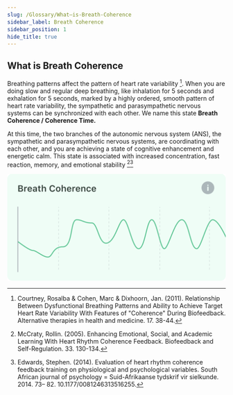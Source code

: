 ```yaml
---
slug: /Glossary/What—is-Breath-Coherence
sidebar_label: Breath Coherence
sidebar_position: 1
hide_title: true
---
```


## What is Breath Coherence

Breathing patterns affect the pattern of heart rate variability [^1]. When you are doing slow and regular deep breathing, like inhalation for 5 seconds and exhalation for 5 seconds, marked by a highly ordered, smooth pattern of heart rate variability, the sympathetic and parasympathetic nervous systems can be synchronized with each other. We name this state **Breath Coherence / Coherence Time.**


At this time, the two branches of the autonomic nervous system (ANS), the sympathetic and parasympathetic nervous systems, are coordinating with each other, and you are achieving a state of cognitive enhancement and energetic calm. This state is associated with increased concentration, fast reaction, memory, and emotional stability [^2][^3]

![Breath coherence](ImagesG/Breathcoherence.jpg)

[^1]: Courtney, Rosalba & Cohen, Marc & Dixhoorn, Jan. (2011). Relationship Between Dysfunctional Breathing Patterns and Ability to Achieve Target Heart Rate Variability With Features of "Coherence" During Biofeedback. Alternative therapies in health and medicine. 17. 38-44. 
[^2]:McCraty, Rollin. (2005). Enhancing Emotional, Social, and Academic Learning With Heart Rhythm Coherence Feedback. Biofeedback and Self-Regulation. 33. 130-134. 
[^3]:Edwards, Stephen. (2014). Evaluation of heart rhythm coherence feedback training on physiological and psychological variables. South African journal of psychology = Suid-Afrikaanse tydskrif vir sielkunde. 2014. 73– 82. 10.1177/0081246313516255.

